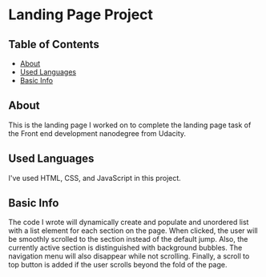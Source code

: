 # Landing Page Project

## Table of Contents

* [About](#About)
* [Used Languages](#Used-Languages)
* [Basic Info](#Basic-Info)

## About

This is the landing page I worked on to complete the landing page task of the Front end development nanodegree from Udacity.  

## Used Languages

I've used HTML, CSS, and JavaScript in this project. 

## Basic Info  

The code I wrote will dynamically create and populate and unordered list with a list element for each section on the page.
When clicked, the user will be smoothly scrolled to the section instead of the default jump. Also, the currently 
active section is distinguished with background bubbles. The navigation menu will also disappear while not scrolling. Finally, a scroll to
top button is added if the user scrolls beyond the fold of the page.


